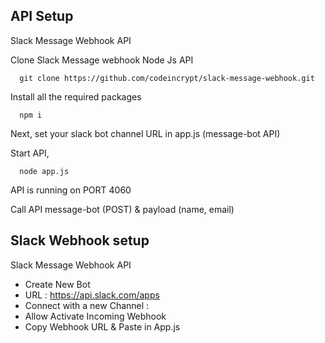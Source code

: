 
## API Setup

Slack Message Webhook API


Clone Slack Message webhook Node Js API 
```
  git clone https://github.com/codeincrypt/slack-message-webhook.git
```

Install all the required packages
```
  npm i
```

Next, set your slack bot channel URL in app.js (message-bot API)

Start API,
```
  node app.js
```

API is running on PORT 4060

Call API message-bot (POST) & payload (name, email)


## Slack Webhook setup

Slack Message Webhook API

- Create New Bot
- URL : https://api.slack.com/apps
- Connect with a new Channel :
- Allow Activate Incoming Webhook
- Copy Webhook URL & Paste in App.js